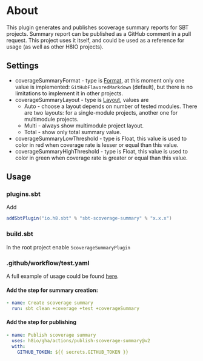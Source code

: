 # About

This plugin generates and publishes scoverage summary reports for SBT projects.
Summary report can be published as a GitHub comment in a pull request.
This project uses it itself, and could be used as a reference for usage
(as well as other H8IO projects).

## Settings

* coverageSummaryFormat - type is
  [Format](https://github.com/h8io/sbt-scoverage-summary/blob/master/plugin/src/main/scala/h8io/sbt/scoverage/Format.scala),
  at this moment only one value is implemented:
  `GitHubFlavoredMarkdown` (default),
  but there is no limitations to implement it in other projects.
* coverageSummaryLayout - type is
  [Layout](https://github.com/h8io/sbt-scoverage-summary/blob/master/plugin/src/main/scala/h8io/sbt/scoverage/Layout.scala),
  values are
    * Auto - choose a layout depends on number of tested modules.
      There are two layouts: for a single-module projects,
      another one for multimodule projects.
    * Multi - always show multimodule project layout.
    * Total - show only total summary value.
* coverageSummaryLowThreshold - type is Float, this value is used
  to color in red when coverage rate is lesser or equal than this value.
* coverageSummaryHighThreshold - type is Float, this value is used
  to color in green when coverage rate is greater or equal than this value.

## Usage

### plugins.sbt

Add

```sbt
addSbtPlugin("io.h8.sbt" % "sbt-scoverage-summary" % "x.x.x")
```

### build.sbt

In the root project enable `ScoverageSummaryPlugin`

### .github/workflow/test.yaml

A full example of usage could be found
[here](https://github.com/h8io/gha/blob/master/.github/workflows/test.yaml).

#### Add the step for summary creation:

```yaml
- name: Create scoverage summary
  run: sbt clean +coverage +test +coverageSummary
```

#### Add the step for publishing

```yaml
- name: Publish scoverage summary
  uses: h8io/gha/actions/publish-scoverage-summary@v2
  with:
    GITHUB_TOKEN: ${{ secrets.GITHUB_TOKEN }}
```